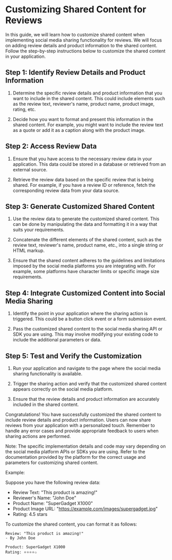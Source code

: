 # Customizing Shared Content for Reviews

In this guide, we will learn how to customize shared content when implementing social media sharing functionality for reviews. We will focus on adding review details and product information to the shared content. Follow the step-by-step instructions below to customize the shared content in your application.

## Step 1: Identify Review Details and Product Information

1. Determine the specific review details and product information that you want to include in the shared content. This could include elements such as the review text, reviewer's name, product name, product image, rating, etc.

2. Decide how you want to format and present this information in the shared content. For example, you might want to include the review text as a quote or add it as a caption along with the product image.

## Step 2: Access Review Data

1. Ensure that you have access to the necessary review data in your application. This data could be stored in a database or retrieved from an external source.

2. Retrieve the review data based on the specific review that is being shared. For example, if you have a review ID or reference, fetch the corresponding review data from your data source.

## Step 3: Generate Customized Shared Content

1. Use the review data to generate the customized shared content. This can be done by manipulating the data and formatting it in a way that suits your requirements.

2. Concatenate the different elements of the shared content, such as the review text, reviewer's name, product name, etc., into a single string or HTML markup.

3. Ensure that the shared content adheres to the guidelines and limitations imposed by the social media platforms you are integrating with. For example, some platforms have character limits or specific image size requirements.

## Step 4: Integrate Customized Content into Social Media Sharing

1. Identify the point in your application where the sharing action is triggered. This could be a button click event or a form submission event.

2. Pass the customized shared content to the social media sharing API or SDK you are using. This may involve modifying your existing code to include the additional parameters or data.

## Step 5: Test and Verify the Customization

1. Run your application and navigate to the page where the social media sharing functionality is available.

2. Trigger the sharing action and verify that the customized shared content appears correctly on the social media platform.

3. Ensure that the review details and product information are accurately included in the shared content.

Congratulations! You have successfully customized the shared content to include review details and product information. Users can now share reviews from your application with a personalized touch. Remember to handle any error cases and provide appropriate feedback to users when sharing actions are performed.

Note: The specific implementation details and code may vary depending on the social media platform APIs or SDKs you are using. Refer to the documentation provided by the platform for the correct usage and parameters for customizing shared content.

Example:

Suppose you have the following review data:

- Review Text: "This product is amazing!"
- Reviewer's Name: "John Doe"
- Product Name: "SuperGadget X1000"
- Product Image URL: "https://example.com/images/supergadget.jpg"
- Rating: 4.5 stars

To customize the shared content, you can format it as follows:

```
Review: "This product is amazing!"
- By John Doe

Product: SuperGadget X1000
Rating: ⭐⭐⭐⭐✩
```

